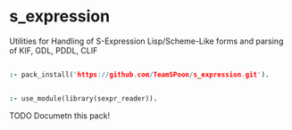 # s_expression
Utilities for Handling of S-Expression Lisp/Scheme-Like forms and parsing of KIF, GDL, PDDL, CLIF

```prolog

:- pack_install('https://github.com/TeamSPoon/s_expression.git').


:- use_module(library(sexpr_reader)).

```

TODO Documetn this pack!
